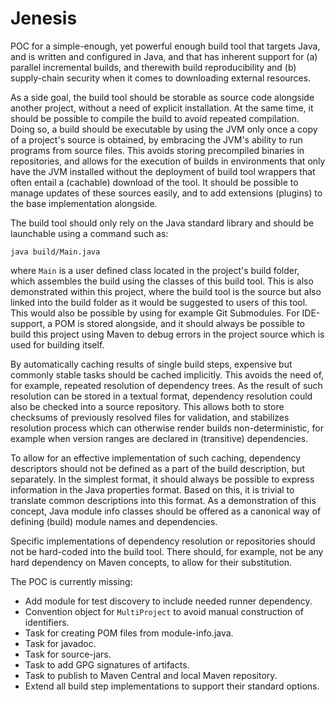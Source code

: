 Jenesis
=======

POC for a simple-enough, yet powerful enough build tool that targets Java, and is written and configured in Java, and 
that has inherent support for (a) parallel incremental builds, and therewith build reproducibility and (b) supply-chain 
security when it comes to downloading external resources.

As a side goal, the build tool should be storable as source code alongside another project, without a need of explicit 
installation. At the same time, it should be possible to compile the build to avoid repeated compilation. Doing so, a 
build should be executable by using the JVM only once a copy of a project's source is obtained, by embracing the JVM's 
ability to run programs from source files. This avoids storing precompiled binaries in repositories, and allows for the 
execution of builds in environments that only have the JVM installed without the deployment of build tool wrappers that 
often entail a (cachable) download of the tool. It should be possible to manage updates of these sources easily, and to 
add extensions (plugins) to the base implementation alongside.

The build tool should only rely on the Java standard library and should be launchable using a command such as:

    java build/Main.java

where `Main` is a user defined class located in the project's build folder, which assembles the build using the
classes of this build tool. This is also demonstrated within this project, where the build tool is the source but
also linked into the build folder as it would be suggested to users of this tool. This would also be possible by
using for example Git Submodules. For IDE-support, a POM is stored alongside, and it should always be possible to
build this project using Maven to debug errors in the project source which is used for building itself.

By automatically caching results of single build steps, expensive but commonly stable tasks should be cached implicitly.
This avoids the need of, for example, repeated resolution of dependency trees. As the result of such resolution can
be stored in a textual format, dependency resolution could also be checked into a source repository. This allows both 
to store checksums of previously resolved files for validation, and stabilizes resolution process which can otherwise
render builds non-deterministic, for example when version ranges are declared in (transitive) dependencies.

To allow for an effective implementation of such caching, dependency descriptors should not be defined as a part of the 
build description, but separately. In the simplest format, it should always be possible to express information in the 
Java properties format. Based on this, it is trivial to translate common descriptions into this format. As a 
demonstration of this concept, Java module info classes should be offered as a canonical way of defining (build) module 
names and dependencies.

Specific implementations of dependency resolution or repositories should not be hard-coded into the build tool. 
There should, for example, not be any hard dependency on Maven concepts, to allow for their substitution. 

The POC is currently missing:
- Add module for test discovery to include needed runner dependency.
- Convention object for `MultiProject` to avoid manual construction of identifiers.
- Task for creating POM files from module-info.java.
- Task for javadoc.
- Task for source-jars.
- Task to add GPG signatures of artifacts.
- Task to publish to Maven Central and local Maven repository.
- Extend all build step implementations to support their standard options.

